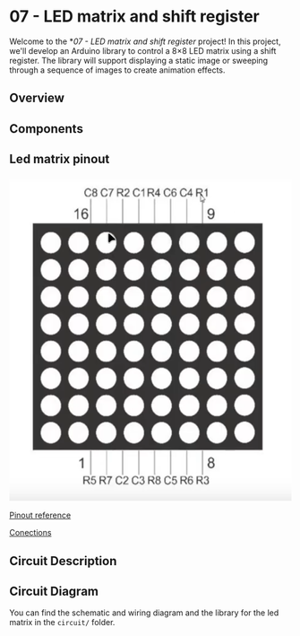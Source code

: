 # 07 - LED matrix and shift register

Welcome to the **07 - LED matrix and shift register* project! 
In this project, we'll develop an Arduino library to control a 8×8 LED matrix using a shift register. The library will support displaying a static image or sweeping through a sequence of images to create animation effects.

## Overview


## Components


## Led matrix pinout

![Led matrix pinout](./asets/Led_matrix_8x8.png)

[Pinout reference](./asets/Pinout%20reference.md)

[Conections](./asets/Conections.md)

## Circuit Description


## Circuit Diagram

You can find the schematic and wiring diagram and the library for the led matrix in the `circuit/` folder.